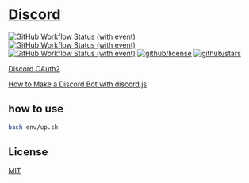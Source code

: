 # [Discord](https://www.npmjs.com/package/discord.js)

[![GitHub Workflow Status (with event)](https://img.shields.io/github/actions/workflow/status/brtmvdl/discord/docker-pull.yml?label=Docker%20pull&link=https%3A%2F%2Fgithub.com%2Fbrtmvdl%2Fdiscord%2Factions%2Fworkflows%2Fdocker-pull.yml)](https://github.com/brtmvdl/discord/blob/main/.github/workflows/docker-push.yml) [![GitHub Workflow Status (with event)](https://img.shields.io/github/actions/workflow/status/brtmvdl/discord/docker-push.yml?label=Docker%20push&link=https%3A%2F%2Fgithub.com%2Fbrtmvdl%2Fdiscord%2Factions%2Fworkflows%2Fdocker-push.yml)](https://github.com/brtmvdl/discord/actions/workflows/docker-push.yml) [![GitHub Workflow Status (with event)](https://img.shields.io/github/actions/workflow/status/brtmvdl/discord/github-release.yml?label=GitHub%20release&link=https%3A%2F%2Fgithub.com%2Fbrtmvdl%2Fdiscord%2Factions%2Fworkflows%2Fgithub-release.yml)](https://github.com/brtmvdl/discord/actions/workflows/github-release.yml) [![github/license](https://img.shields.io/github/license/brtmvdl/discord)](https://img.shields.io/github/license/brtmvdl/discord)  [![github/stars](https://img.shields.io/github/stars/brtmvdl/discord?style=social)](https://img.shields.io/github/stars/brtmvdl/discord?style=social)

[Discord OAuth2](https://discord.com/oauth2/authorize?client_id=<CLIENT_ID>&scope=bot&permissions=412317350976)

[How to Make a Discord Bot with discord.js](https://www.youtube.com/playlist?list=PLRqwX-V7Uu6avBYxeBSwF48YhAnSn_sA4)

## how to use

```sh
bash env/up.sh
```

## License

[MIT](./LICENSE)

